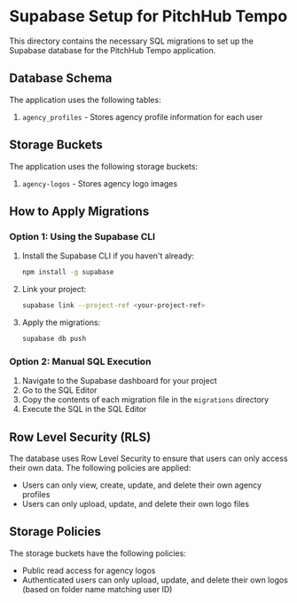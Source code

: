 # Supabase Setup for PitchHub Tempo

This directory contains the necessary SQL migrations to set up the Supabase database for the PitchHub Tempo application.

## Database Schema

The application uses the following tables:

1. `agency_profiles` - Stores agency profile information for each user

## Storage Buckets

The application uses the following storage buckets:

1. `agency-logos` - Stores agency logo images

## How to Apply Migrations

### Option 1: Using the Supabase CLI

1. Install the Supabase CLI if you haven't already:
   ```bash
   npm install -g supabase
   ```

2. Link your project:
   ```bash
   supabase link --project-ref <your-project-ref>
   ```

3. Apply the migrations:
   ```bash
   supabase db push
   ```

### Option 2: Manual SQL Execution

1. Navigate to the Supabase dashboard for your project
2. Go to the SQL Editor
3. Copy the contents of each migration file in the `migrations` directory
4. Execute the SQL in the SQL Editor

## Row Level Security (RLS)

The database uses Row Level Security to ensure that users can only access their own data. The following policies are applied:

- Users can only view, create, update, and delete their own agency profiles
- Users can only upload, update, and delete their own logo files

## Storage Policies

The storage buckets have the following policies:

- Public read access for agency logos
- Authenticated users can only upload, update, and delete their own logos (based on folder name matching user ID) 